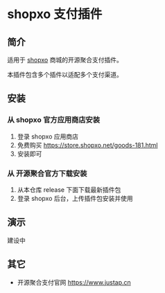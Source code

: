 # shopxo 支付插件

## 简介
适用于 [shopxo](https://www.shpox.net) 商城的开源聚合支付插件。

本插件包含多个插件以适配多个支付渠道。

## 安装

### 从 shopxo 官方应用商店安装

1. 登录 shopxo 应用商店
2. 免费购买  https://store.shopxo.net/goods-181.html 
3. 安装即可


### 从 开源聚合官方下载安装

1. 从本仓库 release 下面下载最新插件包
2. 登录 shopxo 后台，上传插件包安装并使用

## 演示

建设中

## 其它
- 开源聚合支付官网 https://www.justap.cn